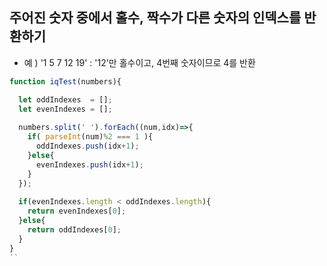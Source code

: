 ## 주어진 숫자 중에서 홀수, 짝수가 다른 숫자의 인덱스를 반환하기
- 예 ) '1 5 7 12 19' : '12'만 홀수이고, 4번째 숫자이므로 4를 반환

```js
function iqTest(numbers){

  let oddIndexes  = [];
  let evenIndexes = [];
  
  numbers.split(' ').forEach((num,idx)=>{
    if( parseInt(num)%2 === 1 ){
      oddIndexes.push(idx+1);
    }else{
      evenIndexes.push(idx+1);
    }
  });
  
  if(evenIndexes.length < oddIndexes.length){
    return evenIndexes[0];
  }else{
    return oddIndexes[0];
  }
}
``
